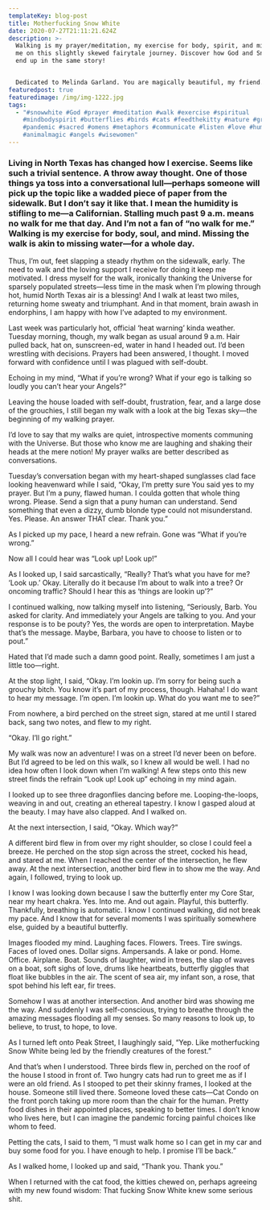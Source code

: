 ```yaml
---
templateKey: blog-post
title: Motherfucking Snow White
date: 2020-07-27T21:11:21.624Z
description: >-
  Walking is my prayer/meditation, my exercise for body, spirit, and mind. Join
  me on this slightly skewed fairytale journey. Discover how God and Snow White
  end up in the same story!


  Dedicated to Melinda Garland. You are magically beautiful, my friend.
featuredpost: true
featuredimage: /img/img-1222.jpg
tags:
  - "#snowwhite #God #prayer #meditation #walk #exercise #spiritual
    #mindbodyspirit #butterflies #birds #cats #feedthekitty #nature #grateful
    #pandemic #sacred #omens #metaphors #communicate #listen #love #humility
    #animalmagic #angels #wisewomen"
---
```



### Living in North Texas has changed how I exercise. Seems like such a trivial sentence. A throw away thought. One of those things ya toss into a conversational lull—perhaps someone will pick up the topic like a wadded piece of paper from the sidewalk. But I don’t say it like that. I mean the humidity is stifling to me—a Californian. Stalling much past 9 a.m. means no walk for me that day. And I’m not a fan of “no walk for me.” Walking is my exercise for body, soul, and mind. Missing the walk is akin to missing water—for a whole day.

Thus, I’m out, feet slapping a steady rhythm on the sidewalk, early. The need to walk and the loving support I receive for doing it keep me motivated. I dress myself for the walk, ironically thanking the Universe for sparsely populated streets—less time in the mask when I’m plowing through hot, humid North Texas air is a blessing! And I walk at least two miles, returning home sweaty and triumphant. And in that moment, brain awash in endorphins, I am happy with how I’ve adapted to my environment.

Last week was particularly hot, official ‘heat warning’ kinda weather. Tuesday morning, though, my walk began as usual around 9 a.m. Hair pulled back, hat on, sunscreen-ed, water in hand I headed out. I’d been wrestling with decisions. Prayers had been answered, I thought. I moved forward with confidence until I was plagued with self-doubt.

Echoing in my mind, “What if you’re wrong? What if your ego is talking so loudly you can’t hear your Angels?”

Leaving the house loaded with self-doubt, frustration, fear, and a large dose of the grouchies, I still began my walk with a look at the big Texas sky—the beginning of my walking prayer.

I’d love to say that my walks are quiet, introspective moments communing with the Universe. But those who know me are laughing and shaking their heads at the mere notion! My prayer walks are better described as conversations.

Tuesday’s conversation began with my heart-shaped sunglasses clad face looking heavenward while I said, “Okay, I’m pretty sure You said yes to my prayer. But I’m a puny, flawed human. I coulda gotten that whole thing wrong. Please. Send a sign that a puny human can understand. Send something that even a dizzy, dumb blonde type could not misunderstand. Yes. Please. An answer THAT clear. Thank you.”

As I picked up my pace, I heard a new refrain. Gone was “What if you’re wrong.”

Now all I could hear was “Look up! Look up!”

As I looked up, I said sarcastically, “Really? That’s what you have for me? ‘Look up.’ Okay. Literally do it because I’m about to walk into a tree? Or oncoming traffic? Should I hear this as ‘things are lookin up’?”

I continued walking, now talking myself into listening, “Seriously, Barb. You asked for clarity. And immediately your Angels are talking to you. And your response is to be pouty? Yes, the words are open to interpretation. Maybe that’s the message. Maybe, Barbara, you have to choose to listen or to pout.”

Hated that I’d made such a damn good point. Really, sometimes I am just a little too—right.

At the stop light, I said, “Okay. I’m lookin up. I’m sorry for being such a grouchy bitch. You know it’s part of my process, though. Hahaha! I do want to hear my message. I’m open. I’m lookin up. What do you want me to see?”

From nowhere, a bird perched on the street sign, stared at me until I stared back, sang two notes, and flew to my right.

“Okay. I’ll go right.”

My walk was now an adventure! I was on a street I’d never been on before. But I’d agreed to be led on this walk, so I knew all would be well. I had no idea how often I look down when I’m walking! A few steps onto this new street finds the refrain “Look up! Look up” echoing in my mind again.

I looked up to see three dragonflies dancing before me. Looping-the-loops, weaving in and out, creating an ethereal tapestry. I know I gasped aloud at the beauty. I may have also clapped. And I walked on.

At the next intersection, I said, “Okay. Which way?”

A different bird flew in from over my right shoulder, so close I could feel a breeze. He perched on the stop sign across the street, cocked his head, and stared at me. When I reached the center of the intersection, he flew away. At the next intersection, another bird flew in to show me the way. And again, I followed, trying to look up.

I know I was looking down because I saw the butterfly enter my Core Star, near my heart chakra. Yes. Into me. And out again. Playful, this butterfly. Thankfully, breathing is automatic. I know I continued walking, did not break my pace. And I know that for several moments I was spiritually somewhere else, guided by a beautiful butterfly.

Images flooded my mind. Laughing faces. Flowers. Trees. Tire swings. Faces of loved ones. Dollar signs. Ampersands. A lake or pond. Home. Office. Airplane. Boat. Sounds of laughter, wind in trees, the slap of waves on a boat, soft sighs of love, drums like heartbeats, butterfly giggles that float like bubbles in the air. The scent of sea air, my infant son, a rose, that spot behind his left ear, fir trees.

Somehow I was at another intersection. And another bird was showing me the way. And suddenly I was self-conscious, trying to breathe through the amazing messages flooding all my senses. So many reasons to look up, to believe, to trust, to hope, to love.

As I turned left onto Peak Street, I laughingly said, “Yep. Like motherfucking Snow White being led by the friendly creatures of the forest.”

And that’s when I understood. Three birds flew in, perched on the roof of the house I stood in front of. Two hungry cats had run to greet me as if I were an old friend. As I stooped to pet their skinny frames, I looked at the house. Someone still lived there. Someone loved these cats—Cat Condo on the front porch taking up more room than the chair for the human. Pretty food dishes in their appointed places, speaking to better times. I don’t know who lives here, but I can imagine the pandemic forcing painful choices like whom to feed.

Petting the cats, I said to them, “I must walk home so I can get in my car and buy some food for you. I have enough to help. I promise I’ll be back.”

As I walked home, I looked up and said, “Thank you. Thank you.”

When I returned with the cat food, the kitties chewed on, perhaps agreeing with my new found wisdom: That fucking Snow White knew some serious shit.